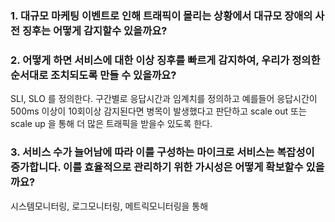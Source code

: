 ### 1. 대규모 마케팅 이벤트로 인해 트래픽이 몰리는 상황에서 대규모 장애의 사전 징후는 어떻게 감지할수 있을까요?

### 2. 어떻게 하면 서비스에 대한 이상 징후를 빠르게 감지하여, 우리가 정의한 순서대로 조치되도록 만들 수 있을까요?
SLI, SLO 를 정의한다. 구간별로 응답시간과 임계치를 정의하고 예를들어 응답시간이 500ms 이상이 10회이상 감지된다면 병목이 발생했다고 판단하고 scale out 또는 scale up 을 통해 더 많은 트래픽을 받을수 있도록 한다.

### 3. 서비스 수가 늘어남에 따라 이를 구성하는 마이크로 서비스는 복잡성이 증가합니다. 이를 효율적으로 관리하기 위한 가시성은 어떻게 확보할수 있을까요?
시스템모니터링, 로그모니터링, 메트릭모니터링을 통해
